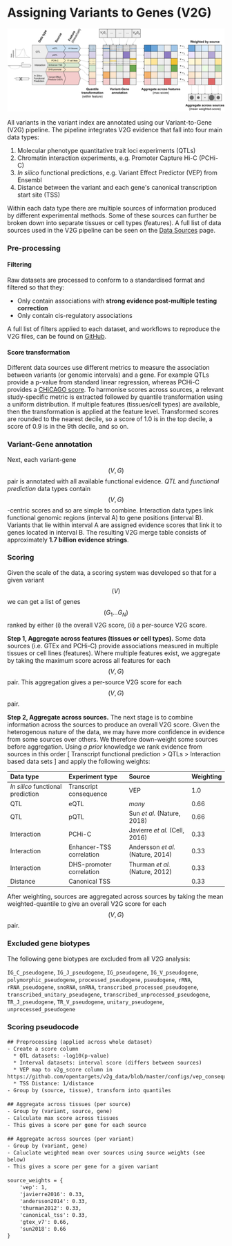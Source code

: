 # Assigning Variants to Genes \(V2G\)



![Overview of Variant-to-Gene \(V2G\) pipeline aggregation and scoring.](../.gitbook/assets/v2g-scoring-figure-draft-2%20%281%29.png)

All variants in the variant index are annotated using our Variant-to-Gene \(V2G\) pipeline. The pipeline integrates V2G evidence that fall into four main data types:

1. Molecular phenotype quantitative trait loci experiments \(QTLs\)
2. Chromatin interaction experiments, e.g. Promoter Capture Hi-C \(PCHi-C\)
3. _In silico_ functional predictions, e.g. Variant Effect Predictor \(VEP\) from Ensembl
4. Distance between the variant and each gene's canonical transcription start site \(TSS\)

Within each data type there are multiple sources of information produced by different experimental methods. Some of these sources can further be broken down into separate tissues or cell types \(features\). A full list of data sources used in the V2G pipeline can be seen on the [Data Sources](data-sources.md) page.

### Pre-processing

#### Filtering

Raw datasets are processed to conform to a standardised format and filtered so that they:

* Only contain associations with **strong evidence post-multiple testing correction**
* Only contain cis-regulatory associations

A full list of filters applied to each dataset, and workflows to reproduce the V2G files, can be found on [GitHub](https://github.com/opentargets/v2g_data).

#### Score transformation

Different data sources use different metrics to measure the association between variants \(or genomic intervals\) and a gene. For example QTLs provide a p-value from standard linear regression, whereas PCHi-C provides a [CHiCAGO score](https://www.ncbi.nlm.nih.gov/pubmed/27306882). To harmonise scores across sources, a relevant study-specific metric is extracted followed by quantile transformation using a uniform distribution. If multiple features \(tissues/cell types\) are available, then the transformation is applied at the feature level. Transformed scores are rounded to the nearest decile, so a score of 1.0 is in the top decile, a score of 0.9 is in the 9th decile, and so on.

### Variant-Gene annotation

Next, each variant-gene $$(V, G)$$ pair is annotated with all available functional evidence. _QTL_ and _functional prediction_ data types contain $$(V, G)$$-centric scores and so are simple to combine. Interaction data types link functional genomic regions \(interval A\) to gene positions \(interval B\). Variants that lie within interval A are assigned evidence scores that link it to genes located in interval B. The resulting V2G merge table consists of approximately **1.7 billion evidence strings**.

### Scoring

Given the scale of the data, a scoring system was developed so that for a given variant $$(V)$$ we can get a list of genes $$(G_1... G_N)$$ ranked by either \(i\) the overall V2G score, \(ii\) a per-source V2G score.

**Step 1, Aggregate across features \(tissues or cell types\).** Some data sources \(i.e. GTEx and PCHi-C\) provide associations measured in multiple tissues or cell lines \(features\). Where multiple features exist, we aggregate by taking the maximum score across all features for each $$(V, G)$$ pair. This aggregation gives a per-source V2G score for each $$(V, G)$$ pair.

**Step 2, Aggregate across sources.** The next stage is to combine information across the sources to produce an overall V2G score. Given the heterogenous nature of the data, we may have more confidence in evidence from some sources over others. We therefore down-weight some sources before aggregation. Using _a prior_ knowledge we rank evidence from sources in this order \[ Transcript functional prediction &gt; QTLs &gt; Interaction based data sets \] and apply the following weights:

| Data type | Experiment type | Source | Weighting |
| :--- | :--- | :--- | :--- |
| _In silico_ functional prediction | Transcript consequence | VEP | 1.0 |
| QTL | eQTL | _many_ | 0.66 |
| QTL | pQTL | Sun _et al._ \(Nature, 2018\) | 0.66 |
| Interaction | PCHi-C | Javierre _et al._ \(Cell, 2016\) | 0.33 |
| Interaction | Enhancer-TSS correlation | Andersson _et al._ \(Nature, 2014\) | 0.33 |
| Interaction | DHS-promoter correlation | Thurman _et al._ \(Nature,  2012\) | 0.33 |
| Distance | Canonical TSS |  | 0.33 |

After weighting, sources are aggregated across sources by taking the mean weighted-quantile to give an overall V2G score for each $$(V, G)$$ pair.

### Excluded gene biotypes

The following gene biotypes are excluded from all V2G analysis: 

`IG_C_pseudogene`, `IG_J_pseudogene`, `IG_pseudogene`, `IG_V_pseudogene`, `polymorphic_pseudogene`, `processed_pseudogene`, `pseudogene`, `rRNA`, `rRNA_pseudogene`, `snoRNA`, `snRNA`, `transcribed_processed_pseudogene`, `transcribed_unitary_pseudogene`, `transcribed_unprocessed_pseudogene`, `TR_J_pseudogene`, `TR_V_pseudogene`, `unitary_pseudogene`, `unprocessed_pseudogene`

### Scoring pseudocode

```text
## Preprocessing (applied across whole dataset)
- Create a score column
  * QTL datasets: -log10(p-value)
  * Interval datasets: interval score (differs between sources)
  * VEP map to v2g_score column in https://github.com/opentargets/v2g_data/blob/master/configs/vep_consequences.tsv
  * TSS Distance: 1/distance
- Group by (source, tissue), transform into quantiles

## Aggregate across tissues (per source)
- Group by (variant, source, gene)
- Calculate max score across tissues
- This gives a score per gene for each source

## Aggregate across sources (per variant)
- Group by (variant, gene)
- Caluclate weighted mean over sources using source weights (see below)
- This gives a score per gene for a given variant

source_weights = {
    'vep': 1,
    'javierre2016': 0.33,
    'andersson2014': 0.33,
    'thurman2012': 0.33,
    'canonical_tss': 0.33,
    'gtex_v7': 0.66,
    'sun2018': 0.66
}
```



